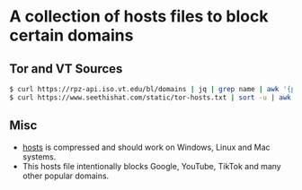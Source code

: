 # A collection of hosts files to block certain domains

## Tor and VT Sources

```bash
$ curl https://rpz-api.iso.vt.edu/bl/domains | jq | grep name | awk '{print $2}' | tr --delete ",\"" | sort -u | awk '{print "0.0.0.0 " $0}' > vt.rpz
$ curl https://www.seethishat.com/static/tor-hosts.txt | sort -u | awk '{print "0.0.0.0 " $0}' > sth.tor
```

## Misc

* [hosts](hosts) is compressed and should work on Windows, Linux and Mac systems.
* This hosts file intentionally blocks Google, YouTube, TikTok and many other popular domains.
